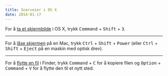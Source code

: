```yaml
---
title: Snarveier i OS X
date: 2014-01-17
---
```


For å [ta et skjermbilde](http://www.wikihow.com/Take-a-Screenshot-in-Mac-OS-X) i OS X, trykk <kbd>Command</kbd> + <kbd>Shift</kbd> + <kbd>3</kbd>.

---

For å [låse skjermen](http://osxdaily.com/2011/01/17/lock-screen-mac/) på en Mac, trykk <kbd>Ctrl</kbd> + <kbd>Shift</kbd> + <kbd>Power</kbd> (eller <kbd>Ctrl</kbd> + <kbd>Shift</kbd> + <kbd>Eject</kbd> på en maskin med optisk drev).

---

For å [flytte en fil](http://superuser.com/questions/31529/how-do-i-cut-a-file-on-os-x#answer-428792) i Finder, trykk <kbd>Command</kbd> + <kbd>C</kbd> for å kopiere filen og <kbd>Option</kbd> + <kbd>Command</kbd> + <kbd>V</kbd> for å flytte den til et nytt sted.
